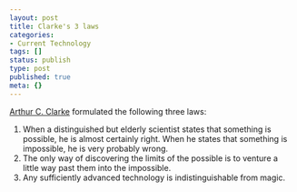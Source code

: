 ```yaml
---
layout: post
title: Clarke's 3 laws
categories:
- Current Technology
tags: []
status: publish
type: post
published: true
meta: {}
---
```

[Arthur C. Clarke](http://en.wikipedia.org/wiki/Arthur_C._Clarke "Arthur C. Clarke") formulated the following three laws:
1. When a distinguished but elderly scientist states that something is possible, he is almost certainly right. When he states that something is impossible, he is very probably wrong.
2. The only way of discovering the limits of the possible is to venture a little way past them into the impossible.
3. Any sufficiently advanced technology is indistinguishable from magic.
